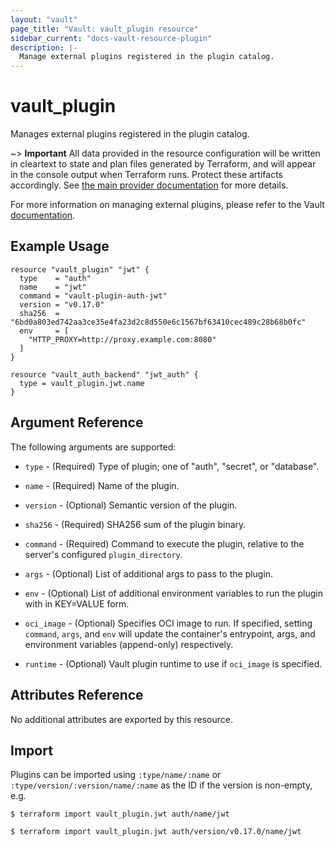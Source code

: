 ```yaml
---
layout: "vault"
page_title: "Vault: vault_plugin resource"
sidebar_current: "docs-vault-resource-plugin"
description: |-
  Manage external plugins registered in the plugin catalog.
---
```


# vault\_plugin

Manages external plugins registered in the plugin catalog.

~> **Important** All data provided in the resource configuration will be
written in cleartext to state and plan files generated by Terraform, and
will appear in the console output when Terraform runs. Protect these
artifacts accordingly. See
[the main provider documentation](../index.html)
for more details.

For more information on managing external plugins, please refer to the Vault
[documentation](https://developer.hashicorp.com/vault/docs/plugins).

## Example Usage

```hcl
resource "vault_plugin" "jwt" {
  type    = "auth"
  name    = "jwt"
  command = "vault-plugin-auth-jwt"
  version = "v0.17.0"
  sha256  = "6bd0a803ed742aa3ce35e4fa23d2c8d550e6c1567bf63410cec489c28b68b0fc"
  env     = [
    "HTTP_PROXY=http://proxy.example.com:8080"
  ]
}

resource "vault_auth_backend" "jwt_auth" {
  type = vault_plugin.jwt.name
}
```

## Argument Reference

The following arguments are supported:

* `type` - (Required) Type of plugin; one of "auth", "secret", or "database".

* `name` - (Required) Name of the plugin.

* `version` - (Optional) Semantic version of the plugin.

* `sha256` - (Required) SHA256 sum of the plugin binary.

* `command` - (Required) Command to execute the plugin, relative to the server's configured `plugin_directory`.

* `args` - (Optional) List of additional args to pass to the plugin.

* `env` - (Optional) List of additional environment variables to run the plugin with in KEY=VALUE form.

* `oci_image` - (Optional) Specifies OCI image to run. If specified, setting
  `command`, `args`, and `env` will update the container's entrypoint, args, and
  environment variables (append-only) respectively.

* `runtime` - (Optional) Vault plugin runtime to use if `oci_image` is specified.

## Attributes Reference

No additional attributes are exported by this resource.

## Import

Plugins can be imported using `:type/name/:name` or `:type/version/:version/name/:name` as the ID if the version is non-empty, e.g.

```
$ terraform import vault_plugin.jwt auth/name/jwt
```

```
$ terraform import vault_plugin.jwt auth/version/v0.17.0/name/jwt
```
